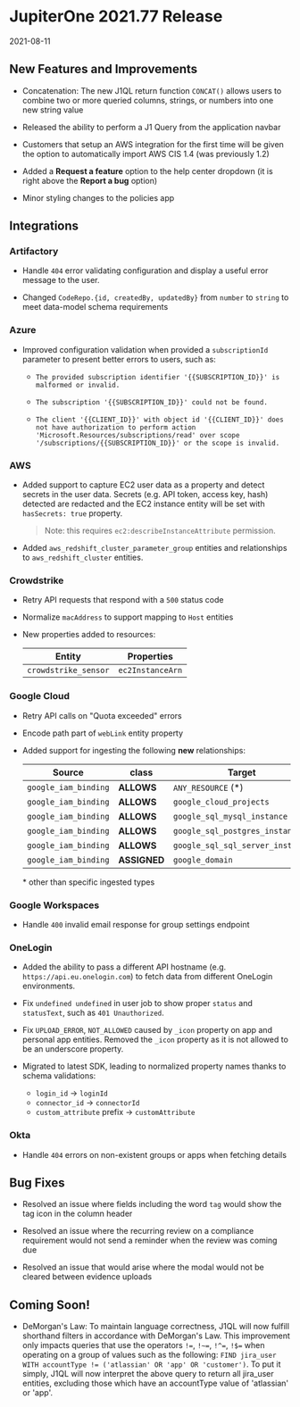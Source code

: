 # JupiterOne 2021.77 Release

2021-08-11

## New Features and Improvements

- Concatenation: The new J1QL return function `CONCAT()` allows users to combine two or more queried columns, strings, or numbers into one new string value

- Released the ability to perform a J1 Query from the application navbar

- Customers that setup an AWS integration for the first time will be given the option to automatically import AWS CIS 1.4 (was previously 1.2)

- Added a **Request a feature** option to the help center dropdown (it is right above the **Report a bug** option)

- Minor styling changes to the policies app

## Integrations

### Artifactory

- Handle `404` error validating configuration and display a useful error message
  to the user.

- Changed `CodeRepo.{id, createdBy, updatedBy}` from `number` to `string` to
  meet data-model schema requirements

### Azure

- Improved configuration validation when provided a `subscriptionId` parameter
  to present better errors to users, such as:

  - `The provided subscription identifier '{{SUBSCRIPTION_ID}}' is malformed or invalid.`
  
  - `The subscription '{{SUBSCRIPTION_ID}}' could not be found.`

  - `The client '{{CLIENT_ID}}' with object id '{{CLIENT_ID}}' does not have authorization to perform action 'Microsoft.Resources/subscriptions/read' over scope '/subscriptions/{{SUBSCRIPTION_ID}}' or the scope is invalid.`

### AWS

- Added support to capture EC2 user data as a property and detect secrets in the
  user data. Secrets (e.g. API token, access key, hash) detected are redacted
  and the EC2 instance entity will be set with `hasSecrets: true` property.

  > Note: this requires `ec2:describeInstanceAttribute` permission.

- Added `aws_redshift_cluster_parameter_group` entities and relationships to
  `aws_redshift_cluster` entities.

### Crowdstrike

- Retry API requests that respond with a `500` status code

- Normalize `macAddress` to support mapping to `Host` entities

- New properties added to resources:

  | Entity               | Properties       |
  | -------------------- | ---------------- |
  | `crowdstrike_sensor` | `ec2InstanceArn` |

### Google Cloud

- Retry API calls on "Quota exceeded" errors

- Encode path part of `webLink` entity property

- Added support for ingesting the following **new** relationships:

  | Source               | class        | Target                           |
  | -------------------- | ------------ | -------------------------------- |
  | `google_iam_binding` | **ALLOWS**   | `ANY_RESOURCE` (\*)              |
  | `google_iam_binding` | **ALLOWS**   | `google_cloud_projects`          |
  | `google_iam_binding` | **ALLOWS**   | `google_sql_mysql_instance`      |
  | `google_iam_binding` | **ALLOWS**   | `google_sql_postgres_instance`   |
  | `google_iam_binding` | **ALLOWS**   | `google_sql_sql_server_instance` |
  | `google_iam_binding` | **ASSIGNED** | `google_domain`                  |

  \* other than specific ingested types

### Google Workspaces

- Handle `400` invalid email response for group settings endpoint

### OneLogin

- Added the ability to pass a different API hostname (e.g.
  `https://api.eu.onelogin.com`) to fetch data from different OneLogin
  environments.

- Fix `undefined undefined` in user job to show proper `status` and
  `statusText`, such as `401 Unauthorized`.

- Fix `UPLOAD_ERROR`, `NOT_ALLOWED` caused by `_icon` property on app and
  personal app entities. Removed the `_icon` property as it is not allowed to be
  an underscore property.

- Migrated to latest SDK, leading to normalized property names thanks to schema
  validations:
  - `login_id` -> `loginId`
  - `connector_id` -> `connectorId`
  - `custom_attribute` prefix -> `customAttribute`

### Okta

- Handle `404` errors on non-existent groups or apps when fetching details

## Bug Fixes
 
- Resolved an issue where fields including the word `tag` would show the tag icon in the column header

- Resolved an issue where the recurring review on a compliance requirement would not send a reminder when the review was coming due

- Resolved an issue that would arise where the modal would not be cleared between evidence uploads

## Coming Soon!

- DeMorgan's Law:
To maintain language correctness, J1QL will now fulfill shorthand filters in accordance with DeMorgan's Law. This improvement only impacts queries that use the operators `!=`, `!~=`, `!^=`, `!$=` when operating on a group of values such as the following: `FIND jira_user WITH accountType != ('atlassian' OR 'app' OR 'customer')`.  To put it simply, J1QL will now interpret the above query to return all jira_user entities, excluding those which have an accountType value of 'atlassian' or 'app'.




